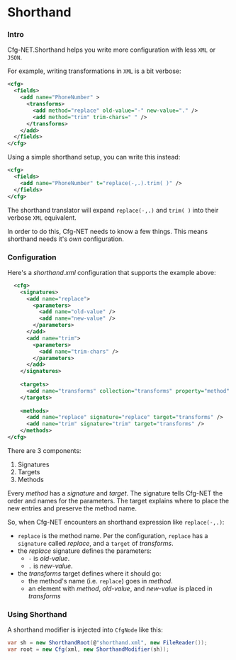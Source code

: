 Shorthand
=========

### Intro
Cfg-NET.Shorthand helps you write more configuration with less `XML` or `JSON`.

For example, writing transformations in `XML` is a bit verbose:

```xml
<cfg>
  <fields>
    <add name="PhoneNumber" >
      <transforms>
        <add method="replace" old-value="-" new-value="." />
        <add method="trim" trim-chars=" " />
      </transforms>
    </add>
  </fields>
</cfg>
```

Using a simple shorthand setup, you can write this instead:

```xml
<cfg>
  <fields>
    <add name="PhoneNumber" t="replace(-,.).trim( )" />
  </fields>
</cfg>
```

The shorthand translator will expand `replace(-,.)` and `trim( )` into 
their verbose `XML` equivalent.

In order to do this, Cfg-NET needs to know a few things. This means 
shorthand needs it's *own* configuration.

### Configuration

Here's a *shorthand.xml* configuration that supports 
the example above:

```xml
  <cfg>
    <signatures>
      <add name="replace">
        <parameters>
          <add name="old-value" />
          <add name="new-value" />
        </parameters>
      </add>
      <add name="trim">
        <parameters>
          <add name="trim-chars" />
        </parameters>
      </add>
    </signatures>
  
    <targets>
      <add name="transforms" collection="transforms" property="method" />
    </targets>
  
    <methods>
      <add name="replace" signature="replace" target="transforms" />
      <add name="trim" signature="trim" target="transforms" />
    </methods>
</cfg>
```

There are 3 components:

1. Signatures
2. Targets
3. Methods

Every *method* has a _signature_ and _target_.  The signature tells
Cfg-NET the order and names for the parameters.  The target
explains where to place the new entries and preserve the method name.

So, when Cfg-NET encounters an shorthand expression like `replace(-,.)`:

* `replace` is the method name.  Per the configuration, `replace` has a `signature` called *replace*, and a `target` of *transforms*.
* the *replace* signature defines the parameters:
  * `-` is *old-value*.
  * `.` is *new-value*.
* the *transforms* target defines where it should go:
  * the method's name (i.e. `replace`) goes in *method*.
  * an element with *method*, *old-value*, and *new-value* is placed in _transforms_

### Using Shorthand

A shorthand modifier is injected into `CfgNode` like this:

```csharp
var sh = new ShorthandRoot(@"shorthand.xml", new FileReader());
var root = new Cfg(xml, new ShorthandModifier(sh));
```